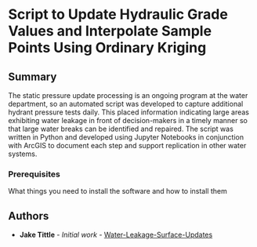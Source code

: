 # Script to Update Hydraulic Grade Values and Interpolate Sample Points Using Ordinary Kriging



## Summary

The static pressure update processing is an ongoing program at the water department, so an automated script was developed to capture additional hydrant pressure tests daily. This placed information indicating large areas exhibiting water leakage in front of decision-makers in a timely manner so that large water breaks can be identified and repaired. The script was written in Python and developed using Jupyter Notebooks in conjunction with ArcGIS to document each step and support replication in other water systems. 

### Prerequisites

What things you need to install the software and how to install them


## Authors

* **Jake Tittle** - *Initial work* - [Water-Leakage-Surface-Updates](https://github.com/jktittle/Water-Leakage-Surface-Updates)



